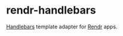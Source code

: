 rendr-handlebars
================

[Handlebars](http://handlebarsjs.com/) template adapter for [Rendr](https://github.com/airbnb/rendr) apps.